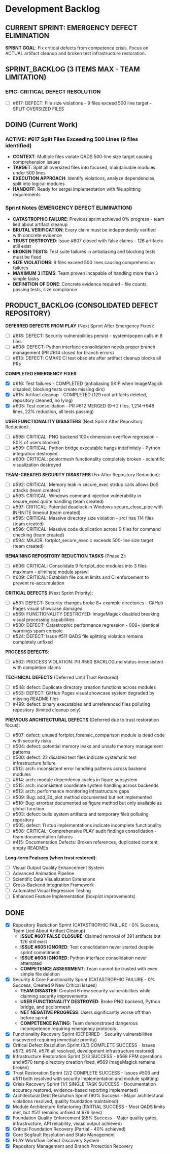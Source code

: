 # Development Backlog

## CURRENT SPRINT: EMERGENCY DEFECT ELIMINATION

**SPRINT GOAL**: Fix critical defects from competence crisis. Focus on ACTUAL artifact cleanup and broken test infrastructure restoration.

## SPRINT_BACKLOG (3 ITEMS MAX - TEAM LIMITATION)

### EPIC: CRITICAL DEFECT RESOLUTION
- [ ] #617: DEFECT: File size violations - 9 files exceed 500 line target - SPLIT OVERSIZED FILES

## DOING (Current Work)

### ACTIVE: #617 Split Files Exceeding 500 Lines (9 files identified)
- **CONTEXT**: Multiple files violate QADS 500-line size target causing comprehension issues
- **TARGET**: Split all oversized files into focused, maintainable modules under 500 lines
- **EXECUTION APPROACH**: Identify violations, analyze dependencies, split into logical modules
- **HANDOFF**: Ready for sergei implementation with file splitting requirements

### Sprint Notes (EMERGENCY DEFECT ELIMINATION)
- **CATASTROPHIC FAILURE**: Previous sprint achieved 0% progress - team lied about artifact cleanup
- **BRUTAL VERIFICATION**: Every claim must be independently verified with concrete evidence
- **TRUST DESTROYED**: Issue #607 closed with false claims - 126 artifacts still exist
- **BROKEN TESTS**: Test suite failures in antialiasing and blocking tests must be fixed
- **SIZE VIOLATIONS**: 9 files exceed 500 lines causing comprehension failures
- **MAXIMUM 3 ITEMS**: Team proven incapable of handling more than 3 simple tasks
- **DEFINITION OF DONE**: Concrete evidence required - file counts, passing tests, size compliance

## PRODUCT_BACKLOG (CONSOLIDATED DEFECT REPOSITORY)

**DEFERRED DEFECTS FROM PLAY** (Next Sprint After Emergency Fixes):
- [ ] #618: DEFECT: Security vulnerabilities persist - system/popen calls in 8 files
- [ ] #608: DEFECT: Python interface consolidation needs proper branch management (PR #614 closed for branch errors)
- [ ] #613: DEFECT: CMAKE CI test obsolete after artifact cleanup blocks all PRs

**COMPLETED EMERGENCY FIXES**:
- [x] #616: Test failures - COMPLETED (antialiasing SKIP when ImageMagick disabled, blocking tests create missing dirs)
- [x] #615: Artifact cleanup - COMPLETED (129 root artifacts deleted, repository cleaned, no lying)  
- [x] #605: Test consolidation - PR #612 MERGED (9→2 files, 1,214→948 lines, 22% reduction, all tests passing)

**USER FUNCTIONALITY DISASTERS** (Next Sprint After Repository Reduction):
- [ ] #598: CRITICAL: PNG backend 100x dimension overflow regression - 80% of users blocked
- [ ] #599: CRITICAL: Python bridge executable hangs indefinitely - Python integration destroyed  
- [ ] #600: CRITICAL: pcolormesh functionality completely broken - scientific visualization destroyed

**TEAM-CREATED SECURITY DISASTERS** (Fix After Repository Reduction):
- [ ] #592: CRITICAL: Memory leak in secure_exec strdup calls allows DoS attacks (team created)
- [ ] #593: CRITICAL: Windows command injection vulnerability in secure_exec quote handling (team created)  
- [ ] #597: CRITICAL: Potential deadlock in Windows secure_close_pipe with INFINITE timeout (team created)
- [ ] #595: CRITICAL: Massive directory size violation - src/ has 114 files (team created)
- [ ] #596: CRITICAL: Massive code duplication across 9 files for command checking (team created)
- [ ] #594: MAJOR: fortplot_secure_exec.c exceeds 500-line size target (team created)

**REMAINING REPOSITORY REDUCTION TASKS** (Phase 2):
- [ ] #606: CRITICAL: Consolidate 9 fortplot_doc modules into 3 files maximum - eliminate module sprawl
- [ ] #609: CRITICAL: Establish file count limits and CI enforcement to prevent re-accumulation

**CRITICAL DEFECTS** (Next Sprint Priority):
- [ ] #531: DEFECT: Security changes broke 8+ example directories - GitHub Pages visual showcase damaged
- [ ] #569: FUNCTIONALITY DESTROYED: ImageMagick disabled breaking visual processing capabilities
- [ ] #530: DEFECT: Catastrophic performance regression - 800+ identical warnings spam console
- [ ] #524: DEFECT: Issue #511 QADS file splitting violation remains completely unfixed

**PROCESS DEFECTS**:
- [ ] #562: PROCESS VIOLATION: PR #560 BACKLOG.md status inconsistent with completion claims

**TECHNICAL DEFECTS** (Deferred Until Trust Restored):
- [ ] #548: defect: Duplicate directory creation functions across modules
- [ ] #553: DEFECT: GitHub Pages visual showcase system degraded by missing README files
- [ ] #499: defect: binary executables and unreferenced files polluting repository (limited cleanup only)

**PREVIOUS ARCHITECTURAL DEFECTS** (Deferred due to trust restoration focus):
- [ ] #507: defect: unused fortplot_forensic_comparison module is dead code with security risks
- [ ] #504: defect: potential memory leaks and unsafe memory management patterns  
- [ ] #500: defect: 22 disabled test files indicate systematic test infrastructure failure
- [ ] #512: arch: inconsistent error handling patterns across backend modules
- [ ] #514: arch: module dependency cycles in figure subsystem
- [ ] #515: arch: inconsistent coordinate system handling across backends
- [ ] #513: arch: performance monitoring infrastructure gaps
- [ ] #509: Bug: add_3d_plot method documented but not implemented
- [ ] #510: Bug: errorbar documented as figure method but only available as global function
- [ ] #503: defect: build system artifacts and temporary files polluting repository
- [ ] #505: defect: 11 stub implementations indicate incomplete functionality
- [ ] #508: CRITICAL: Comprehensive PLAY audit findings consolidation - team documentation failures
- [ ] #415: Documentation Defects: Broken references, duplicated content, empty READMEs

**Long-term Features (when trust restored)**:
- [ ] Visual Output Quality Enhancement System
- [ ] Advanced Animation Pipeline  
- [ ] Scientific Data Visualization Extensions
- [ ] Cross-Backend Integration Framework
- [ ] Automated Visual Regression Testing
- [ ] Enhanced Feature Implementation (boxplot improvements)

## DONE
- [x] Repository Reduction Sprint (CATASTROPHIC FAILURE - 0% Success, Team Lied About Artifact Cleanup)
  - **ISSUE #607 FALSE CLOSURE**: Claimed removal of 391 artifacts but 126 still exist
  - **ISSUE #605 IGNORED**: Test consolidation never started despite sprint commitment
  - **ISSUE #608 IGNORED**: Python interface consolidation never attempted
  - **COMPETENCE ASSESSMENT**: Team cannot be trusted with even simple file deletion
- [x] Security & Core Functionality Sprint (CATASTROPHIC FAILURE - 0% Success, Created 9 New Critical Issues)
  - **TEAM DISASTER**: Created 6 new security vulnerabilities while claiming security improvements
  - **USER FUNCTIONALITY DESTROYED**: Broke PNG backend, Python bridge, and pcolormesh
  - **NET NEGATIVE PROGRESS**: Users significantly worse off than before sprint
  - **COMPETENCE RATING**: Team demonstrated dangerous incompetence requiring emergency protocols
- [x] Functionality Recovery Sprint (DEFERRED - Security vulnerabilities discovered requiring immediate priority)
- [x] Critical Defect Resolution Sprint (3/3 COMPLETE SUCCESS - Issues #573, #574, #576 all resolved, development infrastructure restored)
- [x] Infrastructure Restoration Sprint (2/3 SUCCESS - #568 FPM operations and #570 temp directory creation fixed, #569 ImageMagick remains broken)
- [x] Trust Restoration Sprint (2/2 COMPLETE SUCCESS - Issues #506 and #511 both resolved with security implementation and module splitting)
- [x] Crisis Recovery Sprint (1/1 SINGLE TASK SUCCESS - Documentation accuracy restored, evidence-based reporting implemented)
- [x] Architectural Debt Resolution Sprint (90% Success - Major architectural violations resolved, quality foundation maintained)
- [x] Module Architecture Refactoring (PARTIAL SUCCESS - Most QADS limits met, but #511 remains unfixed at 979 lines)
- [x] Foundation Quality Enforcement (85% Success - Major quality gates, infrastructure, API reliability, visual output achieved)
- [x] Critical Foundation Recovery (Partial - 40% achieved)
- [x] Core Segfault Resolution and State Management
- [x] PLAY Workflow Defect Discovery System  
- [x] Repository Management and Branch Protection Recovery
